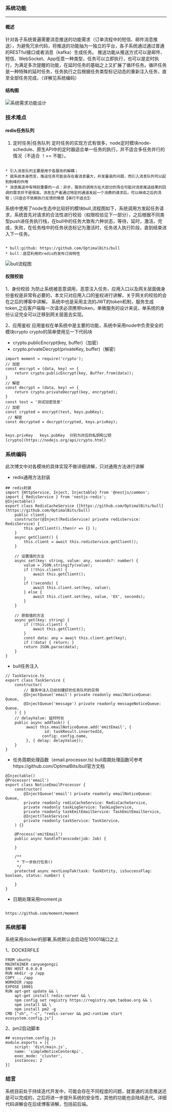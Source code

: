 ### 系统功能

* * *
#### 概述
针对各子系统普遍需要消息推送的功能需求（订单流程中的短信、邮件消息推送），为避免冗余代码，将推送的功能抽为一独立的平台，各子系统通过通过普通的RESTful接口或者消息（kafka）生成任务。
推送功能从推送方式可以是邮件、短信、WebSocket、App任意一种类型，任务可以立即执行，也可以是定时执行，为满足多次提醒的功能，在延时任务的基础之上又扩展了循环任务。循环任务是一种特殊的延时任务，任务执行之后根据任务类型标记动态的重新注入任务，直至全部任务完成，（详解见系统编码）
#### 结构图
![系统需求功能设计](http://qiniu.canyuegongzi.xyz/simple_notice.png)
### 技术难点
#### redis任务队列

1. 定时任务|任务队列
定时任务的实现方式有很多，node定时模块node-schedule、原生API中的定时器适合单一任务的执行，并不适合多任务并行的情况（不适合 ！== 不能）。
```info

* 引入消息队列主要是用于各服务的解耦；
* 就系统本身而言，推送任务可能会存在看消息量大，并发量高的问题，而引入消息队列可以起到削峰的作用
* 消息推送中有特别重要的一点：异步，服务的调用方在大部分的场合可能对消息推送结果的回调的需求并不是很高，消息生产者通过特定的通道发起一个消费的请求后，可以继续之后的流程；（只适合不依赖执行反馈的情景【串行不适合】）

```
系统中使用了node生态中比较好的模块bull,流程图如下，系统调用方发起任务请求，系统首先对请求的合法性进行校验（权限校验见下一部分），之后根据不同类型push进任务执行栈，在bull中的任务大致有六种状态，等待，延时，激活，完成，失败，在任务栈中的任务状态标记为激活时，任务进入执行阶段，直到结束进入下一任务。
```info

* bull:github: https://github.com/OptimalBits/bull
* bull：底层利用的redis的发布订阅特性
```
![bull流程图](http://qiniu.canyuegongzi.xyz/notice_notice_flow.png)

#### 权限校验

1、身份校验
为防止系统被恶意调用，恶意注入任务，应用入口以及网关层面做身份鉴权是非常有必要的，本文只对应用入口的鉴权进行讲解，关于网关的校验的会在之后的博客中讲解。
系统中也是采用主流的JWT的token机制，服务生成token,之后客户端每一次请求必须携带token，单微服务的设计来说，单系统的身份认证完全可以迁移到网关层面去实现。

2、应用鉴权
应用鉴权在单系统中是主要的功能，系统中采用node中负责安全的模块crypto
crypto的简单使用见一下代码块

* crypto.publicEncrypt(key, buffer)（加密）
* crypto.privateDecrypt(privateKey, buffer)（解密）

```
import moment = require('crypto');
// 加密
const encrypt = (data, key) => {
    return crypto.publicEncrypt(key, Buffer.from(data));
}
// 解密
const decrypt = (data, key) => {
    return crypto.privateDecrypt(key, encrypted);
}
const test = '测试加密信息'
// 加密
const crypted = encrypt(test, keys.pubKey); 
 // 解密
const decrypted = decrypt(crypted, keys.privKey);

```
```alert

keys.privKey   keys.pubKey  分别为对应的私钥和公钥
[crypto](https://nodejs.org/api/crypto.html)

```
### 系统编码
此次博文中对各模块的具体实现不做详细讲解，只对通用方法进行讲解

* redis通用方法封装

```
## redis封装
import {HttpService, Inject, Injectable} from '@nestjs/common';
import { RedisService } from 'nestjs-redis';
@Injectable()
export class RedisCacheService {[https://github.com/OptimalBits/bull](https://github.com/OptimalBits/bull)
    public client;
    constructor(@Inject(RedisService) private redisService: RedisService) {
        this.getClient().then(r => {} );
    }
    async getClient() {
        this.client = await this.redisService.getClient();
    }

    // 设置值的方法
    async set(key: string, value: any, seconds?: number) {
        value = JSON.stringify(value);
        if (!this.client) {
            await this.getClient();
        }
        if (!seconds) {
            await this.client.set(key, value);
        } else {
            await this.client.set(key, value, 'EX', seconds);
        }
    }

    // 获取值的方法
    async get(key: string) {
        if (!this.client) {
            await this.getClient();
        }
        const data: any = await this.client.get(key);
        if (!data) { return; }
        return JSON.parse(data);
    }
}

```

* bull任务注入
```
// TaskService.ts
export class TaskService {
    constructor(
        // 服务中注入已经创建好的任务队列的实例
        @InjectQueue('email') private readonly emailNoticeQueue: Queue,
        @InjectQueue('message') private readonly messageNoticeQueue: Queue,
    ) { }
    // delayValue: 延时时长
    public async addTask() {
         await this.emailNoticeQueue.add('emitEmail', {
                 id: taskResult.insertedId,
                config: config.name,
         }, { delay: delayValue});
    }
}

```
* 任务周期处理函数（email.processor.ts)
bull周期处理函数可参考https://github.com/OptimalBits/bull官方文档
```
@Injectable()
@Processor('email')
export class NoticeEmailProcessor {
    constructor(
        @InjectQueue('email') private readonly emailNoticeQueue: Queue,
        private readonly redisCacheService: RedisCacheService,
        private readonly taskLogService: TaskLogService,
        private readonly taskEmitEmailService: TaskEmitEmailService,
        @Inject(TaskService)
        private readonly taskService: TaskService,
    ) {}

    @Process('emitEmail')
    public async handleTranscode(job: Job) {
     
    }

    /**
     * 下一步执行任务()
     */
    protected async nextLoopTak(task: TaskEntity, isSuccessFlag: boolean, status: number) {
       
    }
}
```
* 日期处理采用moment.js
```info

https://github.com/moment/moment
```
### 系统部署
系统采用docker的部署,系统默认会启动在10001端口之上

1、DOCKERFILE
```
FROM ubuntu
MAINTAINER canyuegongzi
ENV HOST 0.0.0.0
RUN mkdir -p /app
COPY .. /app
WORKDIR /app
EXPOSE 10001
RUN apt-get update && \
    apt-get install redis-server && \
    npm config set registry https://registry.npm.taobao.org && \
    npm install && \
    npm install pm2 -g
CMD ["sh", "-c", "redis-server && pm2-runtime start ecosystem.config.js"]
```

2、pm2启动脚本
```
## ecosystem.config.js
module.exports = [{
    script: 'dist/main.js',
    name: 'simpleNoticeCenterApi',
    exec_mode: 'cluster',
    instances: 2
}]

```

### 结言
系统目前处于持续迭代开发中，可能会存在不同程度的问题，就普通的消息推送还是可以完成的，之后将进一步提升系统的安全性，其他的功能也会陆续迭代。详细代码讲解会在后续博客讲解，包括前后端。
